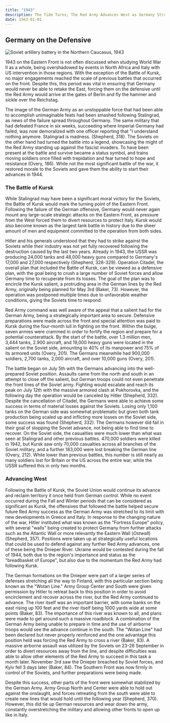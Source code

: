 ```yaml
---
title: "1943"
description: The Tide Turns; The Red Army Advances West as Germany Struggles to Hold
date: 1943-01-01
---
```


## Germany on the Defensive

![Soviet artillery battery in the Northern Caucasus, 1943](https://www.militarytimes.com/resizer/r3AukW1UzBCdurTp03CkCYxnqkA=/1440x0/filters:format(png):quality(70)/arc-anglerfish-arc2-prod-mco.s3.amazonaws.com/public/D6O5TOB5S5C3JN3TFQH2VNWKXE.png)

1943 on the Eastern Front is not often discussed when studying World War II as a whole, being overshadowed by events in North Africa and Italy with US intervention in those regions. With the exception of the Battle of Kursk, no major engagements reached the scale of previous battles that occurred on the front. Despite this, this period was vital in ensuring that Germany would never be able to retake the East, forcing them on the defensive until the Red Army would arrive at the gates of Berlin and fly the hammer and sickle over the Reichstag.

The image of the German Army as an unstoppable force that had been able to accomplish unimaginable feats had been smashed following Stalingrad, as news of the failure spread throughout Germany. The same military that had defeated France in six weeks, succeeding where Imperial Germany had failed, was now demoralized with one officer reporting that "I understand nothing anymore. Stalingrad is madness. (Shepherd, 318). The Soviets on the other hand had turned the battle into a legend, showcasing the might of the Red Army standing up against the fascist invaders. To have been present at the battle and survive became a status symbol, and trains moving soldiers once filled with trepidation and fear turned to hope and resistance (Overy, 186). While not the most significant battle of the war, it restored morale to the Soviets and gave them the ability to start their advances in 1944.

### The Battle of Kursk

While Stalingrad may have been a significant moral victory for the Soviets, the Battle of Kursk would mark the turning point of the Eastern Front. Following the failure of the German offensive, Germany would never again mount any large-scale strategic attacks on the Eastern Front, as pressure from the West forced them to divert resources to protect Italy. Kursk would also become known as the largest tank battle in history due to the sheer amount of men and equipment committed to the operation from both sides.

Hitler and his generals understood that they had to strike against the Soviets while their industry was not yet fully recovered following the destruction caused by the last two years. Already in 1943, the USSR was producing 24,000 tanks and 48,000 heavy guns compared to Germany's 17,000 and 27,000 respectively (Shepherd, 328-329). Operation Citadel, the overall plan that included the Battle of Kursk, can be viewed as a defensive plan, with the goal being to crush a large number of Soviet forces and allow Germany time to recuperate from its losses. The goal of the plan was to encircle the Kursk salient, a protruding area in the German lines by the Red Army, originally being planned for May 3rd (Baker, 73). However, the operation was postponed multiple times due to unfavorable weather conditions, giving the Soviets time to respond.

Red Army command was well aware of the appeal that a salient had for the German Army, being a strategically important area to secure. Defensive preparations were made across the front and special attention was paid to Kursk during the four-month lull in fighting on the front. Within the bulge, seven armies were crammed in order to fortify the region and prepare for a potential counterattack. By the start of the battle, over 1.3 million men, 3,444 tanks, 2.900 aircraft, and 19,000 heavy guns were located in the salient on the Soviet side, amounting to 40% of its manpower and 75% of its armored units (Overy, 201). The Germans meanwhile had 900,000 soldiers, 2,700 tanks, 2,000 aircraft, and over 10,000 guns (Overy, 201).

The battle began on July 5th with the Germans advancing into the well-prepared Soviet position. Assaults came from the north and south in an attempt to close off the salient, but German troops could not even penetrate the front lines of the Soviet army. Fighting would escalate and reach its peak on July 12th with the massive armored clash at Pokhorovka, and the following day the operation would be canceled by Hitler (Shepherd, 332). Despite the cancellation of Citadel, the Germans were able to achieve some success in terms of material losses against the Soviets. Losing only 1,100 tanks on the German side was somewhat problematic but given both tank production being scaled up and inflicting more losses on the Soviet side, some success was found (Shepherd, 332). The Germans however did fail in their goal of stopping the Soviet advance, not being able to find time to recover. On the Soviet side, the casualties were much lower than what was seen at Stalingrad and other previous battles. 470,000 soldiers were killed in 1942, but Kursk saw only 70,000 casualties across all branches of the Soviet military, and a further 183,000 were lost breaking the German line (Overy, 212). While lower than previous battles, this number is still nearly as many soldiers lost for Britain or the US across the entire war, while the USSR suffered this in only two months.

### Advancing West

Following the Battle of Kursk, the Soviet Union would continue its advance and reclaim territory it once held from German control. While no event occurred during the Fall and Winter periods that can be considered as significant as Kursk, the offensives that followed the battle helped secure future Red Army success as the German Army was stretched to its limit with new developments in Greece and Italy. In response to the changing nature of the war, Hitler instituted what was known as the "Fortress Europe" policy, with several "walls" being created to protect Germany from further attacks such as the Atlantic Wall or more relevantly the Eastern Wall (*Ostwall*) (Shepherd, 357). Positions were taken up at strategically useful locations that could be used to defend against any further Red Army advances, one of these being the Dnieper River. Ukraine would be contested during the fall of 1944, both due to the region's importance and status as the "breadbasket of Europe", but also due to the momentum the Red Army had following Kursk.

The German formations on the Dnieper were part of a larger series of defenses stretching all the way to Finland, with this particular section being known as the "Wotan Line." Army Group Center and South were given permission by Hitler to retreat back to this position in order to avoid encirclement and recover across the river, but the Red Army continued to advance. The river itself was an important barrier, with some banks on the east rising up 100 feet and the river itself being 1000 yards wide at some points (Baker, 83). The importance of this river was known to all, and plans were made to get around such a massive roadblock. A combination of the German Army being unable to prepare in time and the use of airborne troops would see the advance continue in the south. The "Wotan Line" had been declared but never properly reinforced and the one advantage this position held was forcing the Red Army to cross a river (Baker, 83). A massive airborne assault was utilized by the Soviets on 23-26 September in order to divert resources away from the line, and despite difficulties was able to allow other elements of the Red Army to succeed in this task a month later. November 3rd saw the Dnieper breached by Soviet forces, and Kyiv fell 3 days later (Baker, 84). The Southern Front was now firmly in control of the Soviets, and further preparations were being made.

Despite this success, other parts of the front were somewhat stabilized by the German Army. Army Group North and Center were able to hold out against the onslaught, and forces retreating from the south were able to create new lines that would hold until the following year (Shepherd, 370). However, this did tie up German resources and wear down the army, constantly overstretching the military and allowing other fronts to open up like in Italy.